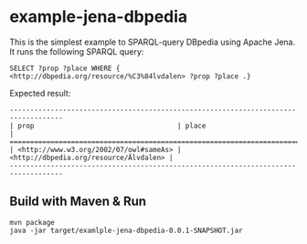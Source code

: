 # example-jena-dbpedia

This is the simplest example to SPARQL-query DBpedia using Apache Jena. It runs the following SPARQL query:
```
SELECT ?prop ?place WHERE { <http://dbpedia.org/resource/%C3%84lvdalen> ?prop ?place .}
```

Expected result:

```
-----------------------------------------------------------------------------------
| prop                                   | place                                  |
===================================================================================
| <http://www.w3.org/2002/07/owl#sameAs> | <http://dbpedia.org/resource/Älvdalen> |
-----------------------------------------------------------------------------------
```

## Build with Maven & Run

```
mvn package
java -jar target/examlple-jena-dbpedia-0.0.1-SNAPSHOT.jar 
```
